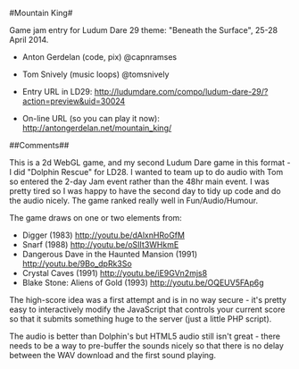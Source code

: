 #Mountain King#

Game jam entry for Ludum Dare 29 theme: "Beneath the Surface", 25-28 April
2014.

* Anton Gerdelan (code, pix) @capnramses
* Tom Snively (music loops) @tomsnively

* Entry URL in LD29: http://ludumdare.com/compo/ludum-dare-29/?action=preview&uid=30024
* On-line URL (so you can play it now): http://antongerdelan.net/mountain_king/

##Comments##

This is a 2d WebGL game, and my second Ludum Dare game in this format - I did
"Dolphin Rescue" for LD28.
I wanted to team up to do audio with Tom so entered the 2-day Jam event rather
than the 48hr main event. I was pretty tired so I was happy to have the second
day to tidy up code and do the audio nicely.
The game ranked really well in Fun/Audio/Humour.

The game draws on one or two elements from:

* Digger (1983) http://youtu.be/dAlxnHRoGfM
* Snarf (1988) http://youtu.be/oSIIt3WHkmE
* Dangerous Dave in the Haunted Mansion (1991) http://youtu.be/9Bo_dpRk3So
* Crystal Caves (1991) http://youtu.be/iE9GVn2mjs8
* Blake Stone: Aliens of Gold (1993) http://youtu.be/OQEUV5FAp6g

The high-score idea was a first attempt and is in no way secure - it's pretty
easy to interactively modify the JavaScript that controls your current score
so that it submits something huge to the server (just a little PHP script).

The audio is better than Dolphin's but HTML5 audio still isn't great - there
needs to be a way to pre-buffer the sounds nicely so that there is no delay
between the WAV download and the first sound playing.
